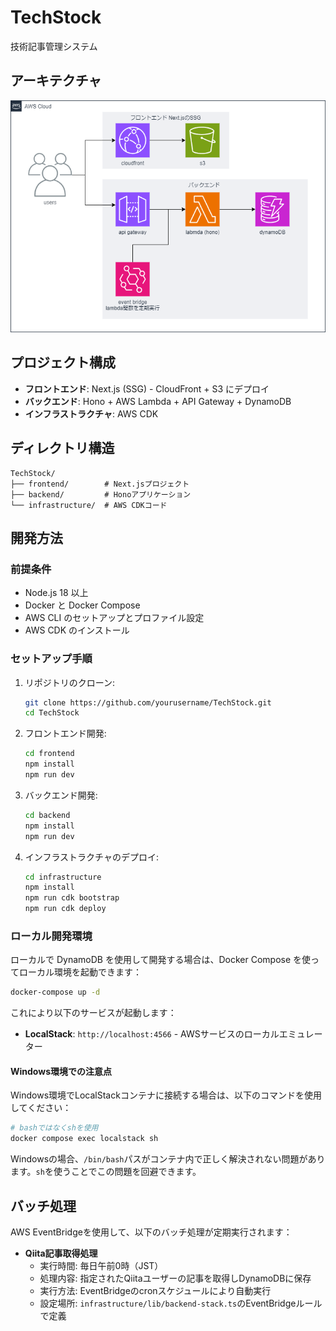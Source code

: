 # TechStock

技術記事管理システム

## アーキテクチャ

![TechStock Architecture](drawio/techStockArchitecture.drawio.png)

## プロジェクト構成

- **フロントエンド**: Next.js (SSG) - CloudFront + S3 にデプロイ
- **バックエンド**: Hono + AWS Lambda + API Gateway + DynamoDB
- **インフラストラクチャ**: AWS CDK

## ディレクトリ構造

```
TechStock/
├── frontend/        # Next.jsプロジェクト
├── backend/         # Honoアプリケーション
└── infrastructure/  # AWS CDKコード
```

## 開発方法

### 前提条件

- Node.js 18 以上
- Docker と Docker Compose
- AWS CLI のセットアップとプロファイル設定
- AWS CDK のインストール

### セットアップ手順

1. リポジトリのクローン:

   ```bash
   git clone https://github.com/yourusername/TechStock.git
   cd TechStock
   ```

2. フロントエンド開発:

   ```bash
   cd frontend
   npm install
   npm run dev
   ```

3. バックエンド開発:

   ```bash
   cd backend
   npm install
   npm run dev
   ```

4. インフラストラクチャのデプロイ:
   ```bash
   cd infrastructure
   npm install
   npm run cdk bootstrap
   npm run cdk deploy
   ```

### ローカル開発環境

ローカルで DynamoDB を使用して開発する場合は、Docker Compose を使ってローカル環境を起動できます：

```bash
docker-compose up -d
```

これにより以下のサービスが起動します：

- **LocalStack**: `http://localhost:4566` - AWSサービスのローカルエミュレーター

#### Windows環境での注意点

Windows環境でLocalStackコンテナに接続する場合は、以下のコマンドを使用してください：

```bash
# bashではなくshを使用
docker compose exec localstack sh
```

Windowsの場合、`/bin/bash`パスがコンテナ内で正しく解決されない問題があります。`sh`を使うことでこの問題を回避できます。

## バッチ処理

AWS EventBridgeを使用して、以下のバッチ処理が定期実行されます：

- **Qiita記事取得処理**
  - 実行時間: 毎日午前0時（JST）
  - 処理内容: 指定されたQiitaユーザーの記事を取得しDynamoDBに保存
  - 実行方法: EventBridgeのcronスケジュールにより自動実行
  - 設定場所: `infrastructure/lib/backend-stack.ts`のEventBridgeルールで定義
